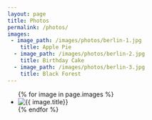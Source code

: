 ```yaml
---
layout: page
title: Photos
permalink: /photos/
images: 
 - image_path: /images/photos/berlin-1.jpg
    title: Apple Pie
  - image_path: /images/photos/berlin-2.jpg
    title: Birthday Cake
  - image_path: /images/photos/berlin-3.jpg
    title: Black Forest
---
```

<ul class="photo-gallery">
  {% for image in page.images %}
    <li><img src="{{ image.image_path }}" alt="{{ image.title}}"/></li>
  {% endfor %}
</ul>